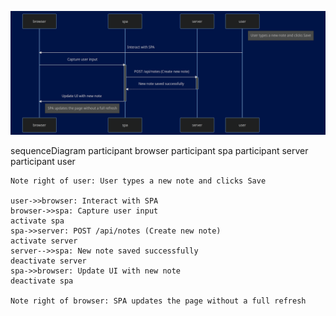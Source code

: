 ![Diagram](./images/cabbar0-6.png)


sequenceDiagram
    participant browser
    participant spa
    participant server
    participant user

    Note right of user: User types a new note and clicks Save

    user->>browser: Interact with SPA
    browser->>spa: Capture user input
    activate spa
    spa->>server: POST /api/notes (Create new note)
    activate server
    server-->>spa: New note saved successfully
    deactivate server
    spa->>browser: Update UI with new note
    deactivate spa

    Note right of browser: SPA updates the page without a full refresh
